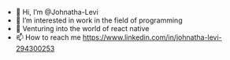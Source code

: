 - 👋 Hi, I’m @Johnatha-Levi
- 👀 I’m interested in work in the field of programming
- 🌱 Venturing into the world of react native
- 📫 How to reach me https://www.linkedin.com/in/johnatha-levi-294300253

<!---
Johnatha-Levi/Johnatha-Levi is a ✨ special ✨ repository because its `README.md` (this file) appears on your GitHub profile.
You can click the Preview link to take a look at your changes.
--->
